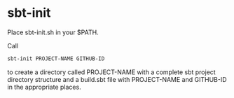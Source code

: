 # sbt-init

Place sbt-init.sh in your $PATH.

Call 

```bash
sbt-init PROJECT-NAME GITHUB-ID
```

to create a directory called PROJECT-NAME with a complete sbt project directory structure and a build.sbt file with PROJECT-NAME and GITHUB-ID in the appropriate places.
